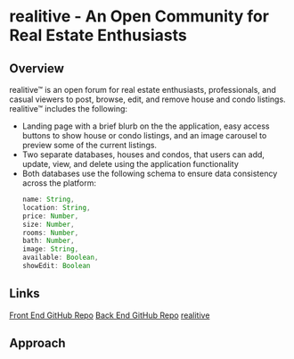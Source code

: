 # realitive - An Open Community for Real Estate Enthusiasts
## Overview
realitive™ is an open forum for real estate enthusiasts, professionals, and casual viewers to post, browse, edit, and remove house and condo listings. realitive™ includes the following: 
* Landing page with a brief blurb on the the application, easy access buttons to show house or condo listings, and an image carousel to preview some of the current listings.
* Two separate databases, houses and condos, that users can add, update, view, and delete using the application functionality
* Both databases use the following schema to ensure data consistency across the platform:
  ```javascript
  name: String,
  location: String,
  price: Number,
  size: Number,
  rooms: Number,
  bath: Number,
  image: String,
  available: Boolean,
  showEdit: Boolean
  ```

## Links
[Front End GitHub Repo](https://github.com/sean-r-g/realestate-front-end) 
[Back End GitHub Repo](https://github.com/sean-r-g/realestate-back-end)
[realitive](https://real-estate-front-end12.herokuapp.com/) 

## Approach
